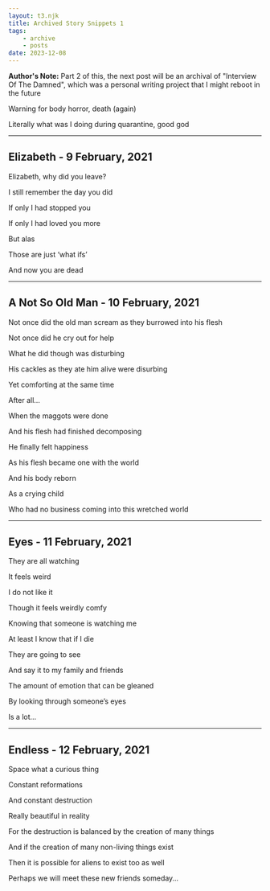 ```yaml
---
layout: t3.njk
title: Archived Story Snippets 1
tags:
    - archive
    - posts
date: 2023-12-08
---
```


**Author's Note:** Part 2 of this, the next post will be an archival of "Interview Of The Damned", which was a personal writing project that I might reboot in the future

Warning for body horror, death (again)

Literally what was I doing during quarantine, good god

---

## Elizabeth - 9 February, 2021

Elizabeth, why did you leave?

I still remember the day you did

If only I had stopped you

If only I had loved you more

But alas

Those are just ‘what ifs’

And now you are dead

---

## A Not So Old Man - 10 February, 2021

Not once did the old man scream as they burrowed into his flesh

Not once did he cry out for help

What he did though was disturbing

His cackles as they ate him alive were disurbing

Yet comforting at the same time

After all…

When the maggots were done

And his flesh had finished decomposing

He finally felt happiness

As his flesh became one with the world

And his body reborn

As a crying child

Who had no business coming into this wretched world

---

## Eyes - 11 February, 2021

They are all watching

It feels weird

I do not like it

Though it feels weirdly comfy

Knowing that someone is watching me

At least I know that if I die

They are going to see

And say it to my family and friends

The amount of emotion that can be gleaned

By looking through someone’s eyes

Is a lot…

---

## Endless - 12 February, 2021

Space what a curious thing

Constant reformations

And constant destruction

Really beautiful in reality

For the destruction is balanced by the creation of many things

And if the creation of many non-living things exist

Then it is possible for aliens to exist too as well

Perhaps we will meet these new friends someday…

